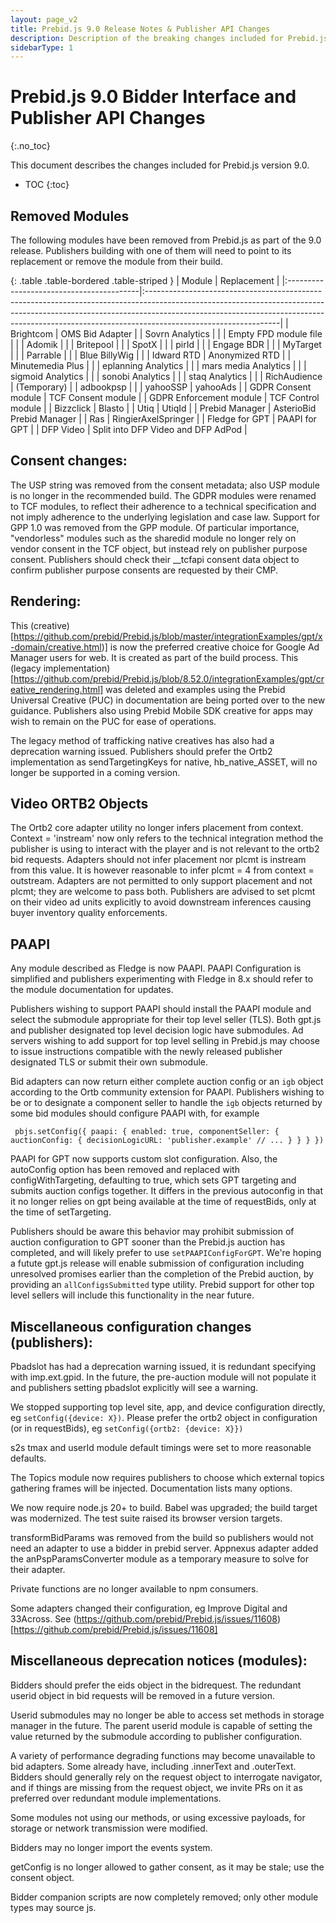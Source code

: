 ```yaml
---
layout: page_v2
title: Prebid.js 9.0 Release Notes & Publisher API Changes
description: Description of the breaking changes included for Prebid.js 9.0
sidebarType: 1
---
```


# Prebid.js 9.0 Bidder Interface and Publisher API Changes

{:.no_toc}

This document describes the changes included for Prebid.js version 9.0.

* TOC
{:toc}

## Removed Modules

The following modules have been removed from Prebid.js as part of the 9.0 release. Publishers building with one of them will need to point to its replacement or remove the module from their build.

{: .table .table-bordered .table-striped }
| Module      | Replacement |
|:-----------------------------------------|:---------------------------------------------------------------------------------------------------------------------------------------------------------------------------------------------------------------------------------------------------------------------------|
| Brightcom | OMS Bid Adapter |
| Sovrn Analytics | |
| Empty FPD module file | |
| Adomik | |
| Britepool | |
| SpotX | |
| pirId | |
| Engage BDR | |
| MyTarget | |
| Parrable | |
| Blue BillyWig | |
| Idward RTD | Anonymized RTD |
| Minutemedia Plus | |
| eplanning Analytics | |
| mars media Analytics | |
| sigmoid Analytics | |
| sonobi Analytics | |
| staq Analytics | |
| RichAudience | (Temporary) |
| adbookpsp | |
| yahooSSP | yahooAds |
| GDPR Consent module | TCF Consent module |
| GDPR Enforcement module | TCF Control module |
| Bizzclick | Blasto |
| Utiq | UtiqId |
| Prebid Manager | AsterioBid Prebid Manager |
| Ras | RingierAxelSpringer |
| Fledge for GPT | PAAPI for GPT |
| DFP Video | Split into DFP Video and DFP AdPod |

## Consent changes:

The USP string was removed from the consent metadata; also USP module is no longer in the recommended build. The GDPR modules were renamed to TCF modules, to reflect their adherence to a technical specification and not imply adherence to the underlying legislation and case law. Support for GPP 1.0 was removed from the GPP module. Of particular importance, "vendorless" modules such as the sharedid module no longer rely on vendor consent in the TCF object, but instead rely on publisher purpose consent. Publishers should check their __tcfapi consent data object to confirm publisher purpose consents are requested by their CMP.

## Rendering:

This (creative)[https://github.com/prebid/Prebid.js/blob/master/integrationExamples/gpt/x-domain/creative.html)] is now the preferred creative choice for Google Ad Manager users for web. It is created as part of the build process. This (legacy implementation)[https://github.com/prebid/Prebid.js/blob/8.52.0/integrationExamples/gpt/creative_rendering.html] was deleted and examples using the Prebid Universal Creative (PUC) in documentation are being ported over to the new guidance. Publishers also using Prebid Mobile SDK creative for apps may wish to remain on the PUC for ease of operations.

The legacy method of trafficking native creatives has also had a deprecation warning issued. Publishers should prefer the Ortb2 implementation as sendTargetingKeys for native, hb_native_ASSET, will no longer be supported in a coming version.

## Video ORTB2 Objects

The Ortb2 core adapter utility no longer infers placement from context. Context = 'instream' now only refers to the technical integration method the publisher is using to interact with the player and is not relevant to the ortb2 bid requests. Adapters should not infer placement nor plcmt is instream from this value. It is however reasonable to infer plcmt = 4 from context = outstream. Adapters are not permitted to only support placement and not plcmt; they are welcome to pass both. Publishers are advised to set plcmt on their video ad units explicitly to avoid downstream inferences causing buyer inventory quality enforcements.
## PAAPI

Any module described as Fledge is now PAAPI. PAAPI Configuration is simplified and publishers experimenting with Fledge in 8.x should refer to the module documentation for updates.

Publishers wishing to support PAAPI should install the PAAPI module and select the submodule appropriate for their top level seller (TLS). Both gpt.js and publisher designated top level decision logic have submodules. Ad servers wishing to add support for top level selling in Prebid.js may choose to issue instructions compatible with the newly released publisher designated TLS or submit their own submodule. 

Bid adapters can now return either complete auction config or an `igb` object according to the Ortb community extension for PAAPI. Publishers wishing to be or to designate a component seller to handle the `igb` objects returned by some bid modules should configure PAAPI with, for example

` pbjs.setConfig({
    paapi: {
       enabled: true,
       componentSeller: {
          auctionConfig: {
                decisionLogicURL: 'publisher.example'
                // ...
          }
       }
    }
 })`

PAAPI for GPT now supports custom slot configuration. Also, the autoConfig option has been removed and replaced with configWithTargeting, defaulting to true, which sets GPT targeting and submits auction configs together. It differs in the previous autoconfig in that it no longer relies on gpt being available at the time of requestBids, only at the time of setTargeting. 

Publishers should be aware this behavior may prohibit submission of auction configuration to GPT sooner than the Prebid.js auction has completed, and will likely prefer to use `setPAAPIConfigForGPT`. We're hoping a futute gpt.js release will enable submission of configuration including unresolved promises earlier than the completion of the Prebid auction, by providing an `allConfigsSubmitted` type utility. Prebid support for other top level sellers will include this functionality in the near future.

## Miscellaneous configuration changes (publishers):

Pbadslot has had a deprecation warning issued, it is redundant specifying with imp.ext.gpid. In the future, the pre-auction module will not populate it and publishers setting pbadslot explicitly will see a warning. 

We stopped supporting top level site, app, and device configuration directly, eg `setConfig({device: X})`. Please prefer the ortb2 object in configuration (or in requestBids), eg `setConfig({ortb2: {device: X}})`

s2s tmax and userId module default timings were set to more reasonable defaults.

The Topics module now requires publishers to choose which external topics gathering frames will be injected. Documentation lists many options.

We now require node.js 20+ to build. Babel was upgraded; the build target was modernized. The test suite raised its browser version targets.

transformBidParams was removed from the build so publishers would not need an adapter to use a bidder in prebid server. Appnexus adapter added the anPspParamsConverter module as a temporary measure to solve for their adapter.

Private functions are no longer available to npm consumers.

Some adapters changed their configuration, eg Improve Digital and 33Across. See (https://github.com/prebid/Prebid.js/issues/11608)[https://github.com/prebid/Prebid.js/issues/11608]

## Miscellaneous deprecation notices (modules):

Bidders should prefer the eids object in the bidrequest. The redundant userid object in bid requests will be removed in a future version.

Userid submodules may no longer be able to access set methods in storage manager in the future. The parent userid module is capable of setting the value returned by the submodule according to publisher configuration.

A variety of performance degrading functions may become unavailable to bid adapters. Some already have, including .innerText and .outerText. Bidders should generally rely on the request object to interrogate navigator, and if things are missing from the request object, we invite PRs on it as preferred over redundant module implementations.

Some modules not using our methods, or using excessive payloads, for storage or network transmission were modified. 

Bidders may no longer import the events system.

getConfig is no longer allowed to gather consent, as it may be stale; use the consent object.

Bidder companion scripts are now completely removed; only other module types may source js.
